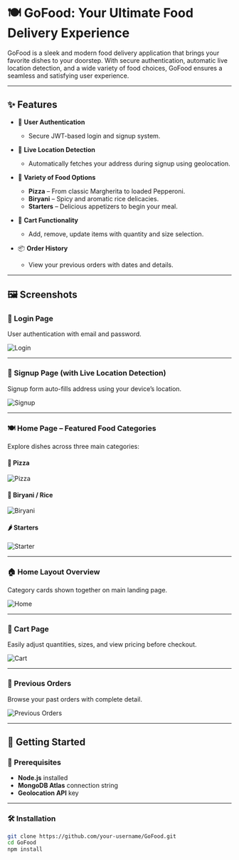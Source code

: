# 🍽️ GoFood: Your Ultimate Food Delivery Experience

GoFood is a sleek and modern food delivery application that brings your favorite dishes to your doorstep. With secure authentication, automatic live location detection, and a wide variety of food choices, GoFood ensures a seamless and satisfying user experience.

---

## ✨ Features

- 🔐 **User Authentication**
  - Secure JWT-based login and signup system.

- 📍 **Live Location Detection**
  - Automatically fetches your address during signup using geolocation.

- 🍕 **Variety of Food Options**
  - **Pizza** – From classic Margherita to loaded Pepperoni.
  - **Biryani** – Spicy and aromatic rice delicacies.
  - **Starters** – Delicious appetizers to begin your meal.

- 🛒 **Cart Functionality**
  - Add, remove, update items with quantity and size selection.

- 📦 **Order History**
  - View your previous orders with dates and details.

---

## 🖼️ Screenshots

### 🔐 Login Page  
User authentication with email and password.

![Login](./images/Screenshot%202025-06-30%20025831.png)

---

### 📝 Signup Page (with Live Location Detection)  
Signup form auto-fills address using your device’s location.

![Signup](./images/Screenshot%202025-06-30%20025839.png)

---

### 🍽️ Home Page – Featured Food Categories  
Explore dishes across three main categories:

#### 🍕 Pizza
![Pizza](./images/Screenshot%202025-06-30%20035654.png)

#### 🍛 Biryani / Rice
![Biryani](./images/Screenshot%202025-06-30%20025755.png)

#### 🌶️ Starters
![Starter](./images/Screenshot%202025-06-30%20025810.png)

---

### 🏠 Home Layout Overview  
Category cards shown together on main landing page.

![Home](./images/Screenshot%202025-06-30%20025740.png)

---

### 🛒 Cart Page  
Easily adjust quantities, sizes, and view pricing before checkout.

![Cart](./images/Screenshot%202025-06-30%20035630.png)

---

### 📜 Previous Orders  
Browse your past orders with complete detail.

![Previous Orders](./images/Screenshot%202025-06-30%20035712.png)

---


## 🚀 Getting Started

### 🔧 Prerequisites

- **Node.js** installed
- **MongoDB Atlas** connection string
- **Geolocation API** key

---

### 🛠️ Installation

```bash
git clone https://github.com/your-username/GoFood.git
cd GoFood
npm install
